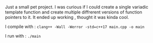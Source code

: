 Just a small pet project. I was curious if I could create a single variadic template function and create multiple diffrerent versions of function pointers to it. It ended up working , thought it was kinda cool.

I compile with : `clang++ -Wall -Werror -std=c++17 main.cpp -o main`

I run with : `./main`
